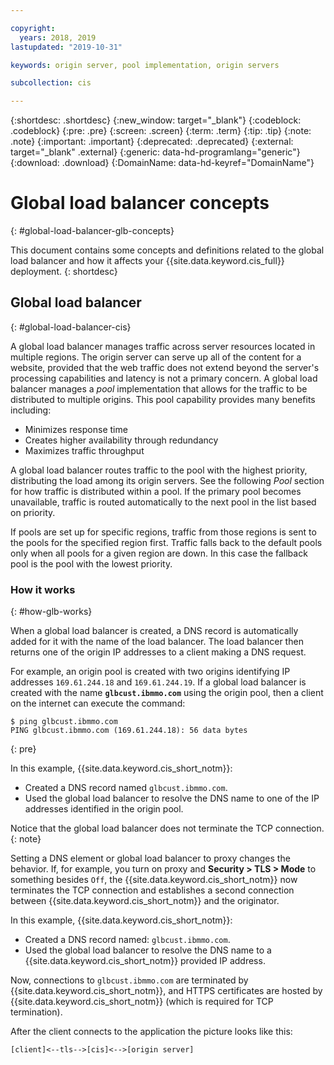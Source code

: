 ```yaml
---

copyright:
  years: 2018, 2019
lastupdated: "2019-10-31"

keywords: origin server, pool implementation, origin servers

subcollection: cis

---
```


{:shortdesc: .shortdesc}
{:new_window: target="_blank"}
{:codeblock: .codeblock}
{:pre: .pre}
{:screen: .screen}
{:term: .term}
{:tip: .tip}
{:note: .note}
{:important: .important}
{:deprecated: .deprecated}
{:external: target="_blank" .external}
{:generic: data-hd-programlang="generic"}
{:download: .download}
{:DomainName: data-hd-keyref="DomainName"}

# Global load balancer concepts
{: #global-load-balancer-glb-concepts}

This document contains some concepts and definitions related to the global load balancer and how it affects your {{site.data.keyword.cis_full}} deployment.
{: shortdesc}

## Global load balancer
{: #global-load-balancer-cis}

A global load balancer manages traffic across server resources located in multiple regions. The origin server can serve up all of the content for a website, provided that the web traffic does not extend beyond the server's processing capabilities and latency is not a primary concern. A global load balancer manages a _pool_ implementation that allows for the traffic to be distributed to multiple origins. This pool capability provides many benefits including:

* Minimizes response time
* Creates higher availability through redundancy
* Maximizes traffic throughput

A global load balancer routes traffic to the pool with the highest priority, distributing the load among its origin servers. See the following _Pool_ section for how traffic is distributed within a pool. If the primary pool becomes unavailable, traffic is routed automatically to the next pool in the list based on priority.

If pools are set up for specific regions, traffic from those regions is sent to the pools for the specified region first. Traffic falls back to the default pools only when all pools for a given region are down. In this case the fallback pool is the pool with the lowest priority.

### How it works
{: #how-glb-works}

When a global load balancer is created, a DNS record is automatically added for it with the name of the load balancer. The load balancer then returns one of the origin IP addresses to a client making a DNS request.

For example, an origin pool is created with two origins identifying IP addresses `169.61.244.18` and `169.61.244.19`. If a global load balancer is created with the name **`glbcust.ibmmo.com`** using the origin pool, then a client on the internet can execute the command:

```
$ ping glbcust.ibmmo.com
PING glbcust.ibmmo.com (169.61.244.18): 56 data bytes
```
{: pre}

In this example, {{site.data.keyword.cis_short_notm}}:

* Created a DNS record named `glbcust.ibmmo.com`.
* Used the global load balancer to resolve the DNS name to one of the IP addresses identified in the origin pool.

Notice that the global load balancer does not terminate the TCP connection.
{: note}

Setting a DNS element or global load balancer to proxy changes the behavior.
If, for example, you turn on proxy and **Security > TLS > Mode** to something besides `Off`, the {{site.data.keyword.cis_short_notm}} now terminates the TCP connection and establishes a second connection between {{site.data.keyword.cis_short_notm}} and the originator.

In this example, {{site.data.keyword.cis_short_notm}}:

* Created a DNS record named: `glbcust.ibmmo.com`.
* Used the global load balancer to resolve the DNS name to a {{site.data.keyword.cis_short_notm}} provided IP address.

Now, connections to `glbcust.ibmmo.com` are terminated by {{site.data.keyword.cis_short_notm}}, and HTTPS certificates are hosted by {{site.data.keyword.cis_short_notm}} (which is required for TCP termination).

After the client connects to the application the picture looks like this:

`[client]<--tls-->[cis]<-->[origin server]`

